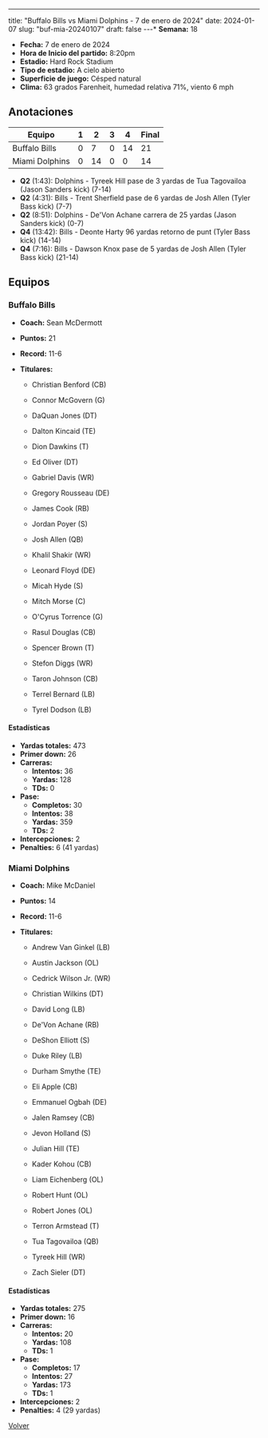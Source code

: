 ---
title: "Buffalo Bills vs Miami Dolphins - 7 de enero de 2024"
date: 2024-01-07
slug: "buf-mia-20240107"
draft: false
---* **Semana:** 18
* **Fecha:** 7 de enero de 2024
* **Hora de Inicio del partido:** 8:20pm
* **Estadio:** Hard Rock Stadium
* **Tipo de estadio:** A cielo abierto
* **Superficie de juego:** Césped natural
* **Clima:** 63 grados Farenheit, humedad relativa 71%, viento 6 mph




## Anotaciones
| Equipo | 1 | 2 | 3 | 4 | Final |
|--------|---|---|---|---|-------|
| Buffalo Bills  | 0 | 7 | 0 | 14  | 21 |
| Miami Dolphins  | 0 | 14 | 0 | 0  | 14 |
* **Q2** (1:43): Dolphins - Tyreek Hill pase de 3 yardas de Tua Tagovailoa (Jason Sanders kick) (7-14)
* **Q2** (4:31): Bills - Trent Sherfield pase de 6 yardas de Josh Allen (Tyler Bass kick) (7-7)
* **Q2** (8:51): Dolphins - De'Von Achane carrera de 25 yardas (Jason Sanders kick) (0-7)
* **Q4** (13:42): Bills - Deonte Harty 96 yardas retorno de punt (Tyler Bass kick) (14-14)
* **Q4** (7:16): Bills - Dawson Knox pase de 5 yardas de Josh Allen (Tyler Bass kick) (21-14)


## Equipos


### Buffalo Bills
* **Coach:** Sean McDermott
* **Puntos:** 21
* **Record:** 11-6
* **Titulares:** 

  * Christian Benford (CB) 

  * Connor McGovern (G) 

  * DaQuan Jones (DT) 

  * Dalton Kincaid (TE) 

  * Dion Dawkins (T) 

  * Ed Oliver (DT) 

  * Gabriel Davis (WR) 

  * Gregory Rousseau (DE) 

  * James Cook (RB) 

  * Jordan Poyer (S) 

  * Josh Allen (QB) 

  * Khalil Shakir (WR) 

  * Leonard Floyd (DE) 

  * Micah Hyde (S) 

  * Mitch Morse (C) 

  * O'Cyrus Torrence (G) 

  * Rasul Douglas (CB) 

  * Spencer Brown (T) 

  * Stefon Diggs (WR) 

  * Taron Johnson (CB) 

  * Terrel Bernard (LB) 

  * Tyrel Dodson (LB) 

#### Estadísticas
* **Yardas totales:** 473
* **Primer down:** 26
* **Carreras:**
  * **Intentos:** 36
  * **Yardas:** 128
  * **TDs:** 0
* **Pase:**
  * **Completos:** 30
  * **Intentos:** 38
  * **Yardas:** 359
  * **TDs:** 2
* **Intercepciones:** 2
* **Penalties:** 6 (41 yardas)

### Miami Dolphins
* **Coach:** Mike McDaniel
* **Puntos:** 14
* **Record:** 11-6
* **Titulares:** 

  * Andrew Van Ginkel (LB) 

  * Austin Jackson (OL) 

  * Cedrick Wilson Jr. (WR) 

  * Christian Wilkins (DT) 

  * David Long (LB) 

  * De'Von Achane (RB) 

  * DeShon Elliott (S) 

  * Duke Riley (LB) 

  * Durham Smythe (TE) 

  * Eli Apple (CB) 

  * Emmanuel Ogbah (DE) 

  * Jalen Ramsey (CB) 

  * Jevon Holland (S) 

  * Julian Hill (TE) 

  * Kader Kohou (CB) 

  * Liam Eichenberg (OL) 

  * Robert Hunt (OL) 

  * Robert Jones (OL) 

  * Terron Armstead (T) 

  * Tua Tagovailoa (QB) 

  * Tyreek Hill (WR) 

  * Zach Sieler (DT) 

#### Estadísticas
* **Yardas totales:** 275
* **Primer down:** 16
* **Carreras:**
  * **Intentos:** 20
  * **Yardas:** 108
  * **TDs:** 1
* **Pase:**
  * **Completos:** 17
  * **Intentos:** 27
  * **Yardas:** 173
  * **TDs:** 1
* **Intercepciones:** 2
* **Penalties:** 4 (29 yardas)


[Volver](/historia/2023)
